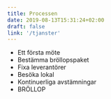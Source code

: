 ```yaml
---
title: Processen
date: 2019-08-13T15:31:24+02:00
draft: false
link: '/tjanster'
---
```


- Ett första möte
- Bestämma bröllopspaket
- Fixa leverantörer
- Besöka lokal
- Kontinuerliga avstämningar
- BRÖLLOP
